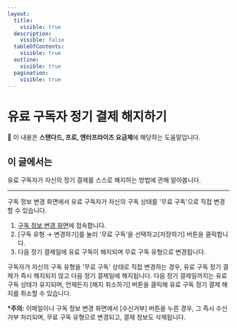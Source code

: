 ```yaml
---
layout:
  title:
    visible: true
  description:
    visible: false
  tableOfContents:
    visible: true
  outline:
    visible: true
  pagination:
    visible: true
---
```


# 유료 구독자 정기 결제 해지하기

**💬** 이 내용은 **스탠다드, 프로, 엔터프라이즈 요금제**에 해당하는 도움말입니다.

## 이 글에서는

유료 구독자가 자신의 정기 결제를 스스로 해지하는 방법에 관해 알아봅니다.

***

구독 정보 변경 화면에서 유료 구독자가 자신의 구독 상태를 '무료 구독'으로 직접 변경할 수 있습니다.

1. [구독 정보 변경 화면](../../page/subscriber-guide/modify.md)에 접속합니다.
2. \[구독 유형 → 변경하기]를 눌러 '무료 구독'을 선택하고\[저장하기] 버튼을 클릭합니다.
3. 다음 정기 결제일에 유료 구독이 해지되며 무료 구독 유형으로 변경됩니다.

구독자가 자신의 구독 유형을 '무료 구독' 상태로 직접 변경하는 경우, 유료 구독 정기 결제가 즉시 해지되지 않고 다음 정기 결제일에 해지됩니다. 다음 정기 결제일까지는 유료 구독 상태가 유지되며, 언제든지 \[해지 취소하기] 버튼을 클릭해 유료 구독 정기 결제 해지를 취소할 수 있습니다.&#x20;

**\*주의:** 이메일이나 구독 정보 변경 화면에서 \[수신거부] 버튼을 누른 경우, 그 즉시 수신거부 처리되며, 무료 구독 유형으로 변경되고, 결제 정보도 삭제됩니다.
